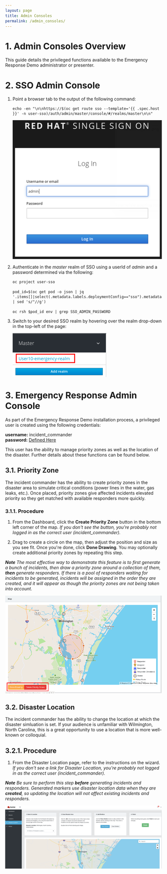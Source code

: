 ```yaml
---
layout: page
title: Admin Consoles
permalink: /admin_consoles/
---
```


# 1. Admin Consoles Overview

This guide details the privileged functions available to the Emergency Response Demo administrator or presenter.

# 2. SSO Admin Console

1. Point a browser tab to the output of the following command:
   ```
   echo -en "\n\nhttps://$(oc get route sso --template='{{ .spec.host }}' -n user-sso)/auth/admin/master/console/#/realms/master\n\n"
   ```
   ![SSO Admin Login](images/sso_admin_login.png)



2.  Authenticate in the _master_ realm of SSO using a userId of _admin_ and a password determined via the following:
    ```
    oc project user-sso

    pod_id=$(oc get pod -o json | jq '.items[]|select(.metadata.labels.deploymentConfig=="sso").metadata.name' | sed 's/"//g')

    oc rsh $pod_id env | grep SSO_ADMIN_PASSWORD

    ```

3.  Switch to your desired SSO realm by hovering over the realm drop-down in the top-left of the page:
   
    ![Realm selection](images/sso_select_realm.png)

# 3. Emergency Response Admin Console

As part of the Emergency Response Demo installation process, a privileged user is created using the following credentials:

**username:** incident_commander <br/>
**password:** [Defined Here](https://github.com/Emergency-Response-Demo/install/blob/master/ansible/playbooks/group_vars/sso_theme_realm.yml#L7)


This user has the ability to manage priority zones as well as the location of the disaster. Further details about these functions can be found below.

## 3.1. Priority Zone

The incident commander has the ability to create priority zones in the disaster area to simulate critical conditions (power lines in the water, gas leaks, etc.). Once placed, priority zones give affected incidents elevated priority so they get matched with available responders more quickly.

### 3.1.1. Procedure

1. From the Dashboard, click the **Create Priority Zone** button in the bottom left corner of the map. *If you don't see the button, you're probably not logged in as the correct user (incident_commander).*

2. Drag to create a circle on the map, then adjust the position and size as you see fit. Once you're done, click **Done Drawing**. You may optionally create additional priority zones by repeating this step.

_**Note** The most effective way to demonstrate this feature is to first generate a bunch of incidents, then draw a priority zone around a collection of them, **then** generate responders. If there is a pool of responders waiting for incidents to be generated, incidents will be assigned in the order they are created, and it will appear as though the priority zones are not being taken into account._

![Create Priority Zone](images/create_priority_zone.png)

## 3.2. Disaster Location

The incident commander has the ability to change the location at which the disaster simluation is set. If your audience is unfamiliar with Wilmington, North Carolina, this is a great opportunity to use a location that is more well-known or colloquial.

## 3.2.1. Procedure

1. From the Disaster Location page, refer to the instructions on the wizard. *If you don't see a link for Disaster Location, you're probably not logged in as the correct user (incident_commander).*

_**Note** Be sure to perform this step **before** generating incidents and responders. Generated markers use disaster location data when they are **created**, so updating the location will not affect existing incidents and responders._

![Change Disaster Location](images/change_disaster_location.png)
